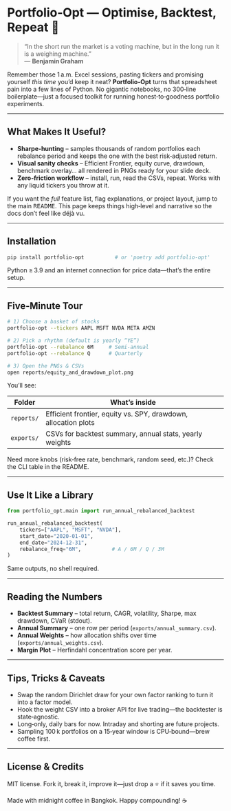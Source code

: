 # Portfolio‑Opt — Optimise, Backtest, Repeat 🚀

> “In the short run the market is a voting machine, but in the long run it is a weighing machine.”  
> — **Benjamin Graham**

Remember those 1 a.m. Excel sessions, pasting tickers and promising yourself *this time* you’d keep it neat? **Portfolio‑Opt** turns that spreadsheet pain into a few lines of Python. No gigantic notebooks, no 300‑line boilerplate—just a focused toolkit for running honest‑to‑goodness portfolio experiments.

---

## What Makes It Useful?

* **Sharpe‑hunting** – samples thousands of random portfolios each rebalance period and keeps the one with the best risk‑adjusted return.  
* **Visual sanity checks** – Efficient Frontier, equity curve, drawdown, benchmark overlay… all rendered in PNGs ready for your slide deck.  
* **Zero‑friction workflow** – install, run, read the CSVs, repeat. Works with any liquid tickers you throw at it.

If you want the *full* feature list, flag explanations, or project layout, jump to the main <kbd>README</kbd>. This page keeps things high‑level and narrative so the docs don’t feel like déjà vu.

---

## Installation

```bash
pip install portfolio-opt          # or 'poetry add portfolio-opt'
```

Python ≥ 3.9 and an internet connection for price data—that’s the entire setup.

---

## Five‑Minute Tour

```bash
# 1) Choose a basket of stocks
portfolio-opt --tickers AAPL MSFT NVDA META AMZN

# 2) Pick a rhythm (default is yearly “YE”)
portfolio-opt --rebalance 6M     # Semi‑annual
portfolio-opt --rebalance Q      # Quarterly

# 3) Open the PNGs & CSVs
open reports/equity_and_drawdown_plot.png
```

You’ll see:

| Folder | What’s inside |
|--------|---------------|
| `reports/` | Efficient frontier, equity vs. SPY, drawdown, allocation plots |
| `exports/` | CSVs for backtest summary, annual stats, yearly weights |

Need more knobs (risk‑free rate, benchmark, random seed, etc.)? Check the CLI table in the README.

---

## Use It Like a Library

```python
from portfolio_opt.main import run_annual_rebalanced_backtest

run_annual_rebalanced_backtest(
    tickers=["AAPL", "MSFT", "NVDA"],
    start_date="2020-01-01",
    end_date="2024-12-31",
    rebalance_freq="6M",          # A / 6M / Q / 3M
)
```

Same outputs, no shell required.

---

## Reading the Numbers

* **Backtest Summary** – total return, CAGR, volatility, Sharpe, max drawdown, CVaR (stdout).  
* **Annual Summary** – one row per period (`exports/annual_summary.csv`).  
* **Annual Weights** – how allocation shifts over time (`exports/annual_weights.csv`).  
* **Margin Plot** – Herfindahl concentration score per year.

---

## Tips, Tricks & Caveats

* Swap the random Dirichlet draw for your own factor ranking to turn it into a factor model.  
* Hook the weight CSV into a broker API for live trading—the backtester is state‑agnostic.  
* Long‑only, daily bars for now. Intraday and shorting are future projects.  
* Sampling 100 k portfolios on a 15‑year window is CPU‑bound—brew coffee first.

---

## License & Credits

MIT license. Fork it, break it, improve it—just drop a ⭐ if it saves you time.

Made with midnight coffee in Bangkok. Happy compounding! ☕